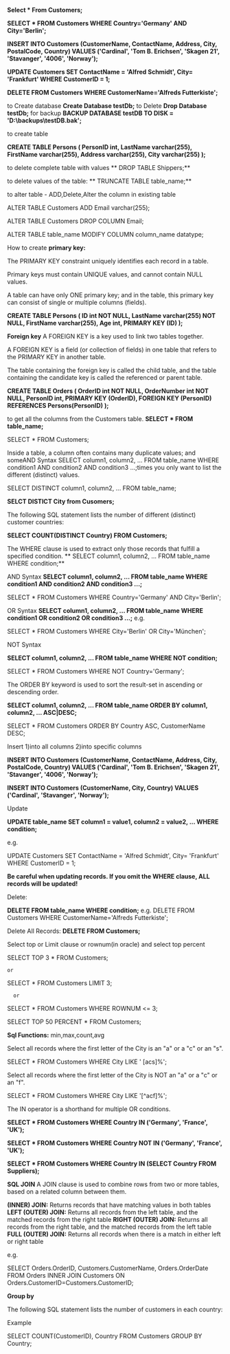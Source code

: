 **Select * From Customers;**

**SELECT * FROM Customers
WHERE Country='Germany' AND City='Berlin';**


**INSERT INTO Customers (CustomerName, ContactName, Address, City, PostalCode, Country)
VALUES ('Cardinal', 'Tom B. Erichsen', 'Skagen 21', 'Stavanger', '4006', 'Norway');**


**UPDATE Customers
SET ContactName = 'Alfred Schmidt', City= 'Frankfurt'
WHERE CustomerID = 1;**


**DELETE FROM Customers WHERE CustomerName='Alfreds Futterkiste';**


to Create database   **Create Database testDb;**
to Delete   **Drop Database testDb;**
for backup  **BACKUP DATABASE testDB TO DISK = 'D:\backups\testDB.bak';**


to create table  

**CREATE TABLE Persons (
    PersonID int,
    LastName varchar(255),
    FirstName varchar(255),
    Address varchar(255),
    City varchar(255)
);**

to delete complete table with values 
   ** DROP TABLE Shippers;**
   
to delete values of the table:
  ** TRUNCATE TABLE table_name;**
  
to alter table - ADD,Delete,Alter the column in existing table

ALTER TABLE Customers
ADD Email varchar(255);

ALTER TABLE Customers
DROP COLUMN Email;

ALTER TABLE table_name
MODIFY COLUMN column_name datatype;

How to create **primary key:**

The PRIMARY KEY constraint uniquely identifies each record in a table.

Primary keys must contain UNIQUE values, and cannot contain NULL values.

A table can have only ONE primary key; and in the table, this primary key can consist of single or multiple columns (fields).


**CREATE TABLE Persons (
    ID int NOT NULL,
    LastName varchar(255) NOT NULL,
    FirstName varchar(255),
    Age int,
    PRIMARY KEY (ID)
);**

**Foreign key**
A FOREIGN KEY is a key used to link two tables together.

A FOREIGN KEY is a field (or collection of fields) in one table that refers to the PRIMARY KEY in another table.

The table containing the foreign key is called the child table, and the table containing the candidate key is called the referenced or parent table.

**CREATE TABLE Orders (
    OrderID int NOT NULL,
    OrderNumber int NOT NULL,
    PersonID int,
    PRIMARY KEY (OrderID),
    FOREIGN KEY (PersonID) REFERENCES Persons(PersonID)
);**



 

















to get all the columns from the Customers table.
**SELECT * FROM table_name;**



SELECT * FROM Customers;

Inside a table, a column often contains many duplicate values; and someAND Syntax
SELECT column1, column2, ...
FROM table_name
WHERE condition1 AND condition2 AND condition3 ...;times you only want to list the different (distinct) values.

SELECT DISTINCT column1, column2, ...
FROM table_name;

**SELCT DISTICT City from Cusomers;**

The following SQL statement lists the number of different (distinct) customer countries:

**SELECT COUNT(DISTINCT Country) FROM Customers;**

The WHERE clause is used to extract only those records that fulfill a specified condition.
** SELECT column1, column2, ...
FROM table_name
WHERE condition;**

AND Syntax
**SELECT column1, column2, ...
FROM table_name
WHERE condition1 AND condition2 AND condition3 ...;**

SELECT * FROM Customers
WHERE Country='Germany' AND City='Berlin';


OR Syntax
**SELECT column1, column2, ...
FROM table_name
WHERE condition1 OR condition2 OR condition3 ...;**
e.g.

SELECT * FROM Customers
WHERE City='Berlin' OR City='München';


NOT Syntax

**SELECT column1, column2, ...
FROM table_name
WHERE NOT condition;**

SELECT * FROM Customers
WHERE NOT Country='Germany';


The ORDER BY keyword is used to sort the result-set in ascending or descending order.

**SELECT column1, column2, ...
FROM table_name
ORDER BY column1, column2, ... ASC|DESC;**


SELECT * FROM Customers
ORDER BY Country ASC, CustomerName DESC;


Insert 
1)into all columns
2)into specific columns

**INSERT INTO Customers (CustomerName, ContactName, Address, City, PostalCode, Country)
VALUES ('Cardinal', 'Tom B. Erichsen', 'Skagen 21', 'Stavanger', '4006', 'Norway');**


**INSERT INTO Customers (CustomerName, City, Country)
VALUES ('Cardinal', 'Stavanger', 'Norway');**



Update

**UPDATE table_name
SET column1 = value1, column2 = value2, ...
WHERE condition;**


e.g.

UPDATE Customers
SET ContactName = 'Alfred Schmidt', City= 'Frankfurt'
WHERE CustomerID = 1;

**Be careful when updating records. If you omit the WHERE clause, ALL records will be updated!**



Delete:

**DELETE FROM table_name WHERE condition;**
e.g.
DELETE FROM Customers WHERE CustomerName='Alfreds Futterkiste';


Delete All Records:
**DELETE FROM Customers;**

Select top or Limit clause or rownum(in oracle) and select top percent

SELECT TOP 3 * FROM Customers;

    or
    
SELECT * FROM Customers LIMIT 3;

      or
SELECT * FROM Customers WHERE ROWNUM <= 3;


SELECT TOP 50 PERCENT * FROM Customers;

**Sql Functions:**
min,max,count,avg


Select all records where the first letter of the City is an "a" or a "c" or an "s".


SELECT * FROM Customers
WHERE City LIKE '
[acs]%';

Select all records where the first letter of the City is NOT an "a" or a "c" or an "f".


SELECT * FROM Customers
WHERE City LIKE '[^acf]%';


The IN operator is a shorthand for multiple OR conditions.

**SELECT * FROM Customers
WHERE Country IN ('Germany', 'France', 'UK');**


**SELECT * FROM Customers
WHERE Country NOT IN ('Germany', 'France', 'UK');**


**SELECT * FROM Customers
WHERE Country IN (SELECT Country FROM Suppliers);**


**SQL JOIN**
A JOIN clause is used to combine rows from two or more tables, based on a related column between them.

**(INNER) JOIN:** Returns records that have matching values in both tables
**LEFT (OUTER) JOIN:** Returns all records from the left table, and the matched records from the right table
**RIGHT (OUTER) JOIN:** Returns all records from the right table, and the matched records from the left table
**FULL (OUTER) JOIN:** Returns all records when there is a match in either left or right table

e.g.

SELECT Orders.OrderID, Customers.CustomerName, Orders.OrderDate
FROM Orders
INNER JOIN Customers ON Orders.CustomerID=Customers.CustomerID;


**Group by**

The following SQL statement lists the number of customers in each country:

Example

SELECT COUNT(CustomerID), Country
FROM Customers
GROUP BY Country;









